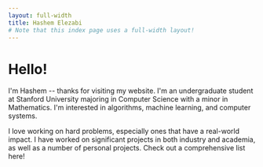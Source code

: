 ```yaml
---
layout: full-width
title: Hashem Elezabi
# Note that this index page uses a full-width layout!
---
```


# Hello!

I'm Hashem -- thanks for visiting my website. I'm an undergraduate student at Stanford University majoring in Computer Science with a minor in Mathematics. I'm interested in algorithms, machine learning, and computer systems.

I love working on hard problems, especially ones that have a real-world impact. I have worked on significant projects in both industry and academia, as well as a number of personal projects. Check out a comprehensive list here!

<!--   <h1 class="content-listing-header sans">Articles</h1>
  <ul class="content-listing ">
    {% for post in site.posts %}      
        <li class="listing">
          <hr class="slender">
          <a href="{{ post.url | prepend: site.baseurl }}"><h3 class="contrast">{{ post.title }}</h3></a>
          <br><span class="smaller">{{ post.date | date: "%B %-d, %Y" }}</span>  <br/>
          <div>{{ post.excerpt }}</div> 
        </li>
    {% endfor %}
  </ul> -->